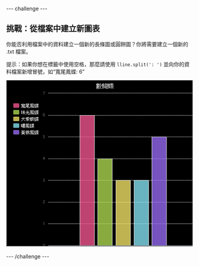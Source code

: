--- challenge ---
## 挑戰：從檔案中建立新圖表

你能否利用檔案中的資料建立一個新的長條圖或圓餅圖？你將需要建立一個新的 .txt 檔案。

提示：如果你想在標籤中使用空格，那麼請使用 `lline.split(': ')` 並向你的資料檔案新增冒號，如“寬尾鳳蝶: 6”

![screenshot](images/pets-butterflies.png)



--- /challenge ---